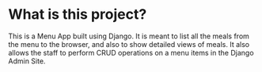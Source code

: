 # What is this project?

This is a Menu App built using Django. It is meant to list all the meals from the menu to the browser, and also to show detailed views of meals.
It also allows the staff to perform CRUD operations on a menu items in the Django Admin Site. 